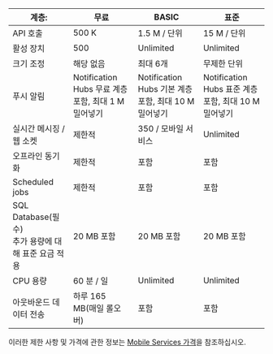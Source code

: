 
| 계층: | 무료 | BASIC | 표준 |
| --- | --- | --- | --- |
| API 호출 |500 K |1.5 M / 단위 |15 M / 단위 |
| 활성 장치 |500 |Unlimited |Unlimited |
| 크기 조정 |해당 없음 |최대 6개 |무제한 단위 |
| 푸시 알림 |Notification Hubs 무료 계층 포함, 최대 1 M 밀어넣기 |Notification Hubs 기본 계층 포함, 최대 10 M 밀어넣기 |Notification Hubs 표준 계층 포함, 최대 10 M 밀어넣기 |
| 실시간 메시징 /<br/>웹 소켓 |제한적 |350 / 모바일 서비스 |Unlimited |
| 오프라인 동기화 |제한적 |포함 |포함 |
| Scheduled jobs |제한적 |포함 |포함 |
| SQL Database(필수)  <br/>추가 용량에 대해 표준 요금 적용 |20 MB 포함 |20 MB 포함 |20 MB 포함 |
| CPU 용량 |60 분 / 일 |Unlimited |Unlimited |
| 아웃바운드 데이터 전송 |하루 165 MB(매일 롤오버) |포함 |포함 |

이러한 제한 사항 및 가격에 관한 정보는 [Mobile Services 가격](https://azure.microsoft.com/pricing/details/mobile-services/)을 참조하십시오. 


